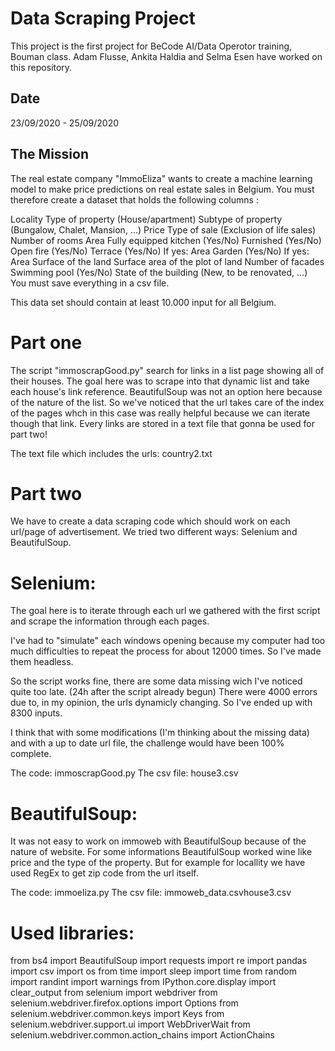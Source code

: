 # Data Scraping Project

This project is the first project for BeCode AI/Data Operotor training, Bouman class. Adam Flusse, Ankita Haldia and Selma Esen have worked on this repository.
 
## Date

23/09/2020 - 25/09/2020

## The Mission

The real estate company "ImmoEliza" wants to create a machine learning model to make price predictions on real estate sales in Belgium. You must therefore create a dataset that holds the following columns :

Locality
Type of property (House/apartment)
Subtype of property (Bungalow, Chalet, Mansion, ...)
Price
Type of sale (Exclusion of life sales)
Number of rooms
Area
Fully equipped kitchen (Yes/No)
Furnished (Yes/No)
Open fire (Yes/No)
Terrace (Yes/No)
If yes: Area
Garden (Yes/No)
If yes: Area
Surface of the land
Surface area of the plot of land
Number of facades
Swimming pool (Yes/No)
State of the building (New, to be renovated, ...)
You must save everything in a csv file.

This data set should contain at least 10.000 input for all Belgium.

# Part one

The script "immoscrapGood.py" search for links in a list page showing all of their houses.
The goal here was to scrape into that dynamic list and take each house's link reference.
BeautifulSoup was not an option here because of the nature of the list.
So we've noticed that the url takes care of the index of the pages whch in this case was really helpful because we can iterate though that link.
Every links are stored in a text file that gonna be used for part two!

The text file which includes the urls: country2.txt

# Part two

We have to create a data scraping code which should work on each url/page of advertisement. We tried two different ways: Selenium and BeautifulSoup.

# Selenium: 
The goal here is to iterate through each url we gathered with the first script and scrape the information through each pages.

I've had to "simulate" each windows opening because my computer had too much difficulties to repeat the process for about 12000 times. So I've made them headless.

So the script works fine, there are some data missing wich I've noticed quite too late. (24h after the script already begun)
There were 4000 errors due to, in my opinion, the urls dynamicly changing.
So I've ended up with 8300 inputs.

I think that with some modifications (I'm thinking about the missing data) and with a up to date url file, the challenge would have been 100% complete.

The code: immoscrapGood.py
The csv file: house3.csv 
 
# BeautifulSoup:
It was not easy to work on immoweb with BeautifulSoup because of the nature of website. For some informations BeautifulSoup worked wine like price and the type of the property. But for example for locallity we have used RegEx to get zip code from the url itself. 

The code: immoeliza.py
The csv file: immoweb_data.csvhouse3.csv
# Used libraries:
from bs4 import BeautifulSoup
import requests
import re
import pandas
import csv
import os
from time import sleep
import time 
from random import randint
import warnings
from IPython.core.display import clear_output
from selenium import webdriver
from selenium.webdriver.firefox.options import Options
from selenium.webdriver.common.keys import Keys
from selenium.webdriver.support.ui import WebDriverWait
from selenium.webdriver.common.action_chains import ActionChains

